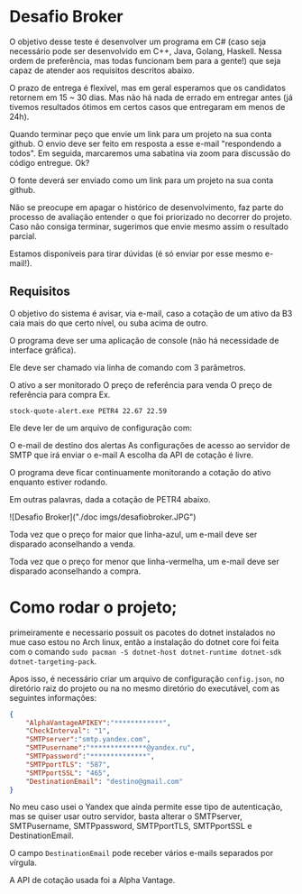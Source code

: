 # Desafio Broker

O objetivo desse teste é desenvolver um programa em C# (caso seja necessário pode ser desenvolvido em C++, Java, Golang, Haskell. Nessa ordem de preferência, mas todas funcionam bem para a gente!) que seja capaz de atender aos requisitos descritos abaixo.


O prazo de entrega é flexível, mas em geral esperamos que os candidatos retornem em 15 ~ 30 dias. Mas não há nada de errado em entregar antes (já tivemos resultados ótimos em certos casos que entregaram em menos de 24h).

Quando terminar peço que envie um link para um projeto na sua conta github.  O envio deve ser feito em resposta a esse e-mail "respondendo a todos". Em seguida, marcaremos uma sabatina via zoom para discussão do código entregue. Ok?

O fonte deverá ser enviado como um link para um projeto na sua conta github.

Não se preocupe em apagar o histórico de desenvolvimento, faz parte do processo de avaliação entender o que foi priorizado no decorrer do projeto. Caso não consiga terminar, sugerimos que envie mesmo assim o resultado parcial.

Estamos disponíveis para tirar dúvidas (é só enviar por esse mesmo e-mail!).


## Requisitos

O objetivo do sistema é avisar, via e-mail, caso a cotação de um ativo da B3 caia mais do que certo nível, ou suba acima de outro.

O programa deve ser uma aplicação de console (não há necessidade de interface gráfica).

Ele deve ser chamado via linha de comando com 3 parâmetros.

O ativo a ser monitorado
O preço de referência para venda
O preço de referência para compra
Ex.

`stock-quote-alert.exe PETR4 22.67 22.59` 

Ele deve ler de um arquivo de configuração com:

O e-mail de destino dos alertas
As configurações de acesso ao servidor de SMTP que irá enviar o e-mail
A escolha da API de cotação é livre.

O programa deve ficar continuamente monitorando a cotação do ativo enquanto estiver rodando.

Em outras palavras, dada a cotação de PETR4 abaixo.

![Desafio Broker]("./doc imgs/desafiobroker.JPG")

Toda vez que o preço for maior que linha-azul, um e-mail deve ser disparado aconselhando a venda.

Toda vez que o preço for menor que linha-vermelha, um e-mail deve ser disparado aconselhando a compra.

# Como rodar o projeto;

primeiramente e necessario possuit os pacotes do dotnet instalados no mue caso estou no Arch linux, então a instalação do dotnet core foi feita com o comando `sudo pacman -S dotnet-host dotnet-runtime dotnet-sdk dotnet-targeting-pack`.

Apos isso, é necessário criar um arquivo de configuração `config.json`, no diretório raiz do projeto ou na no mesmo diretório do executável, com as seguintes informações:

```json
{
    "AlphaVantageAPIKEY":"************",
    "CheckInterval": "1",
    "SMTPserver":"smtp.yandex.com",
    "SMTPusername":"**************@yandex.ru",
    "SMTPpassword":"**************",
    "SMTPportTLS": "587",
    "SMTPportSSL": "465",
    "DestinationEmail": "destino@gmail.com"
}
```
No meu caso usei o Yandex que ainda permite esse tipo de autenticação, mas se quiser usar outro servidor, basta alterar o SMTPserver, SMTPusername, SMTPpassword, SMTPportTLS, SMTPportSSL e DestinationEmail.

O campo `DestinationEmail` pode receber vários e-mails separados por vírgula.

A API de cotação usada foi a Alpha Vantage.
